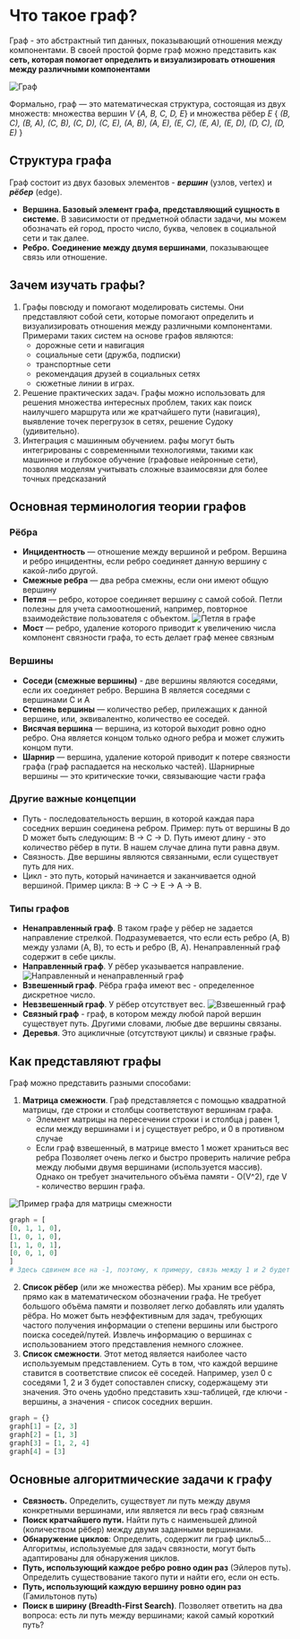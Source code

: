 # Что такое граф?
Граф - это абстрактный тип данных, показывающий отношения между компонентами. В своей простой форме граф можно представить как **сеть, которая помогает определить и визуализировать отношения между различными компонентами**

![Граф](https://lc.rt.ru/images/informatics/24.3.png)

Формально, граф — это математическая структура, состоящая из двух множеств: множества вершин *V* {*A, B, C, D, E*} и множества рёбер *E* { *(B, C), (B, A), (C, B), (C, D), (C, E), (A, B), (A, E), (E, C), (E, A), (E, D), (D, C), (D, E)* }

## Структура графа
Граф состоит из двух базовых элементов - ***вершин*** (узлов, vertex) и ***рёбер*** (edge).
- **Вершина. Базовый элемент графа, представляющий сущность в системе.** В зависимости от предметной области задачи, мы можем обозначать ей город, просто число, буква, человек в социальной сети и так далее.
- **Ребро.** **Соединение между двумя вершинами**, показывающее связь или отношение. 

## Зачем изучать графы?
1. Графы повсюду и помогают моделировать системы. Они представляют собой сети, которые помогают определить и визуализировать отношения между различными компонентами. Примерами таких систем на основе графов являются:
	- дорожные сети и навигация
	- социальные сети (дружба, подписки)
	- транспортные сети
	- рекомендация друзей в социальных сетях
	- сюжетные линии в играх.
2. Решение практических задач. Графы можно использовать для решения множества интересных проблем, таких как поиск наилучшего маршрута или же кратчайшего пути (навигация), выявление точек перегрузок в сетях, решение Судоку (удивительно).
3. Интеграция с машинным обучением. рафы могут быть интегрированы с современными технологиями, такими как машинное и глубокое обучение (графовые нейронные сети), позволяя моделям учитывать сложные взаимосвязи для более точных предсказаний

## Основная терминология теории графов

### Рёбра
- **Инцидентность** — отношение между вершиной и ребром. Вершина и ребро инцидентны, если ребро соединяет данную вершину с какой-либо другой.
- **Смежные ребра** — два ребра смежны, если они имеют общую вершину
- **Петля** — ребро, которое соединяет вершину с самой собой. Петли полезны для учета самоотношений, например, повторное взаимодействие пользователя с объектом.
![Петля в графе](https://avatars.dzeninfra.ru/get-zen_doc/271828/pub_6700e5ae1fa4e5602c75fe38_6700e6d24a836a5f0207cd40/scale_1200)
- **Мост** — ребро, удаление которого приводит к увеличению числа компонент связности графа, то есть делает граф менее связным

### Вершины
- **Соседи (смежные вершины)** - две вершины являются соседями, если их соединяет ребро. Вершина B является соседями с вершинами C и A
- **Степень вершины** — количество ребер, прилежащих к данной вершине, или, эквивалентно, количество ее соседей.
- **Висячая вершина** — вершина, из которой выходит ровно одно ребро. Она является концом только одного ребра и может служить концом пути.
- **Шарнир** — вершина, удаление которой приводит к потере связности графа (граф распадается на несколько частей). Шарнирные вершины — это критические точки, связывающие части графа

### Другие важные концепции
- Путь - последовательность вершин, в которой каждая пара соседних вершин соединена ребром. Пример: путь от вершины B до D может быть следующим: B -> C -> D. Путь имеют длину - это количество рёбер в пути. В нашем случае длина пути равна двум.
- Связность. Две вершины являются связанными, если существует путь для них. 
- Цикл - это путь, который начинается и заканчивается одной вершиной. Пример цикла: B -> C -> E -> A -> B.

### Типы графов
- **Ненаправленный граф**. В таком графе у рёбер не задается направление стрелкой. Подразумевается, что если есть ребро (A, B) между узлами (A, B), то есть и ребро (B, A). Ненаправленный граф содержит в себе циклы.
- **Направленный граф**. У рёбер указывается направление.
![Направленный и ненаправленный граф](https://media.proglib.io/posts/2021/10/09/92104f63534c633f115f2dbe9f94fab4.png)
- **Взвешенный граф**. Рёбра графа имеют вес - определенное дискретное число.
- **Невзвешенный граф**. У рёбер отсутствует вес.
![Взвешенный граф](https://m.studref.com/im/15/5544/766771-40.jpg)
- **Связный граф** - граф, в котором между любой парой вершин существует путь. Другими словами, любые две вершины связаны.
- **Деревья**. Это ацикличные (отсутствуют циклы) и связные графы.
## Как представляют графы
Граф можно представить разными способами:
1. **Матрица смежности**. Граф представляется с помощью квадратной матрицы, где строки и столбцы соответствуют вершинам графа.
	- Элемент матрицы на пересечении строки i и столбца j равен 1, если между вершинами i и j существует ребро, и 0 в противном случае
	- Если граф взвешенный, в матрице вместо 1 может храниться вес ребра
Позволяет очень легко и быстро проверить наличие ребра между любыми двумя вершинами (используется массив). Однако он требует значительного объёма памяти - O(V^2), где V - количество вершин графа.

![Пример графа для матрицы смежности](https://i.sstatic.net/PE4F4.png)
```python
graph = [
[0, 1, 1, 0],
[1, 0, 1, 0],
[1, 1, 0, 1],
[0, 0, 1, 0]
]
# Здесь сдвинем все на -1, поэтому, к примеру, связь между 1 и 2 будет записана в нулевой подмассив (или же массив для обозначения связей узла 1 с другими узлами) в первый индекс - graph[0][1]
```
2.  **Список рёбер** (или же множества рёбер). Мы храним все рёбра, прямо как в математическом обозначении графа.
Не требует большого объёма памяти и позволяет легко добавлять или удалять рёбра. Но может быть неэффективным для задач, требующих частого получения информации о степени вершины или быстрого поиска соседей/путей. Извлечь информацию о вершинах с использованием этого представления немного сложнее.
3. **Список смежности**. Этот метод является наиболее часто используемым представлением. Суть в том, что каждой вершине ставится в соответствие список её соседей. Например, узел 0 с соседями 1, 2 и 3 будет сопоставлен списку, содержащему эти значения. Это очень удобно представить хэш-таблицей, где ключи - вершины, а значения - список соседних вершин.
```python
graph = {}
graph[1] = [2, 3]
graph[2] = [1, 3]
graph[3] = [1, 2, 4]
graph[4] = [3]
```

## Основные алгоритмические задачи к графу
- **Связность.** Определить, существует ли путь между двумя конкретными вершинами, или является ли весь граф связным
- **Поиск кратчайшего пути.** Найти путь с наименьшей длиной (количеством рёбер) между двумя заданными вершинами. 
- **Обнаружение циклов**: Определить, содержит ли граф циклы5... Алгоритмы, используемые для задач связности, могут быть адаптированы для обнаружения циклов.
- **Путь, использующий каждое ребро ровно один раз** (Эйлеров путь). Определить существование такого пути и найти его, если он есть.
- **Путь, использующий каждую вершину ровно один раз** (Гамильтонов путь)
- **Поиск в ширину (Breadth-First Search)**. Позволяет ответить на два вопроса: есть ли путь между вершинами; какой самый короткий путь?

